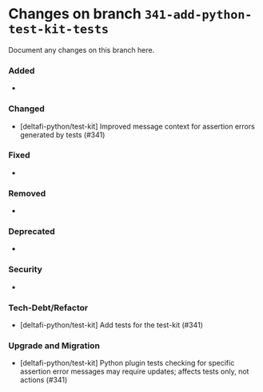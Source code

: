 # Changes on branch `341-add-python-test-kit-tests`
Document any changes on this branch here.
### Added
- 

### Changed
- [deltafi-python/test-kit] Improved message context for assertion errors generated by tests (#341)

### Fixed
- 

### Removed
- 

### Deprecated
- 

### Security
- 

### Tech-Debt/Refactor
- [deltafi-python/test-kit] Add tests for the test-kit (#341)

### Upgrade and Migration
- [deltafi-python/test-kit] Python plugin tests checking for specific assertion error messages may require updates; affects tests only, not actions (#341)
